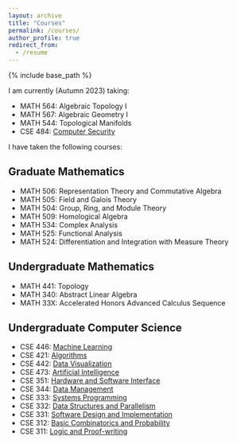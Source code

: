 ```yaml
---
layout: archive
title: "Courses"
permalink: /courses/
author_profile: true
redirect_from:
  - /resume
---
```


{% include base_path %}

I am currently (Autumn 2023) taking: 
- MATH 564: Algebraic Topology I
- MATH 567: Algebraic Geometry I
- MATH 544: Topological Manifolds
- CSE 484: [Computer Security](https://courses.cs.washington.edu/courses/cse484/23au/)



I have taken the following courses:

Graduate Mathematics 
---
- MATH 506: Representation Theory and Commutative Algebra
- MATH 505: Field and Galois Theory
- MATH 504: Group, Ring, and Module Theory
- MATH 509: Homological Algebra
- MATH 534: Complex Analysis
- MATH 525: Functional Analysis
- MATH 524: Differentiation and Integration with Measure Theory 

Undergraduate Mathematics 
---
- MATH 441: Topology
- MATH 340: Abstract Linear Algebra
- MATH 33X: Accelerated Honors Advanced Calculus Sequence

Undergraduate Computer Science
---
- CSE 446: [Machine Learning](https://courses.cs.washington.edu/courses/cse446/23sp/)
- CSE 421: [Algorithms](https://courses.cs.washington.edu/courses/cse421/23wi/)
- CSE 442: [Data Visualization](https://courses.cs.washington.edu/courses/cse442/23wi/)
- CSE 473: [Artificial Intelligence](https://courses.cs.washington.edu/courses/cse473/22au/)
- CSE 351: [Hardware and Software Interface](https://courses.cs.washington.edu/courses/cse351/21su/)
- CSE 344: [Data Management](https://courses.cs.washington.edu/courses/cse344/22sp/)
- CSE 333: [Systems Programming](https://courses.cs.washington.edu/courses/cse333/22sp/)
- CSE 332: [Data Structures and Parallelism](https://courses.cs.washington.edu/courses/cse332/22wi/)
- CSE 331: [Software Design and Implementation](https://courses.cs.washington.edu/courses/cse331/22su/)
- CSE 312: [Basic Combinatorics and Probability](https://courses.cs.washington.edu/courses/cse312/22wi/)
- CSE 311: [Logic and Proof-writing](https://courses.cs.washington.edu/courses/cse311/21au/)